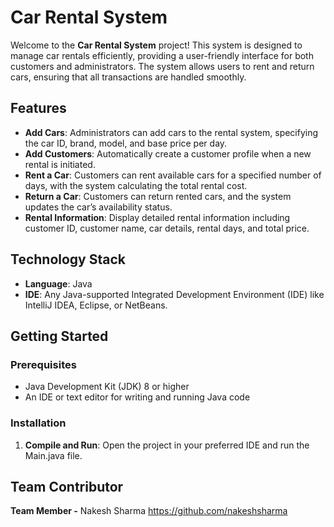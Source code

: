# Car Rental System

Welcome to the **Car Rental System** project! This system is designed to manage car rentals efficiently, providing a user-friendly interface for both customers and administrators. The system allows users to rent and return cars, ensuring that all transactions are handled smoothly.

## **Features**

- **Add Cars**: Administrators can add cars to the rental system, specifying the car ID, brand, model, and base price per day.
- **Add Customers**: Automatically create a customer profile when a new rental is initiated.
- **Rent a Car**: Customers can rent available cars for a specified number of days, with the system calculating the total rental cost.
- **Return a Car**: Customers can return rented cars, and the system updates the car’s availability status.
- **Rental Information**: Display detailed rental information including customer ID, customer name, car details, rental days, and total price.

## **Technology Stack**

- **Language**: Java
- **IDE**: Any Java-supported Integrated Development Environment (IDE) like IntelliJ IDEA, Eclipse, or NetBeans.

## **Getting Started**

### **Prerequisites**

- Java Development Kit (JDK) 8 or higher
- An IDE or text editor for writing and running Java code

### **Installation**


1. **Compile and Run**:
   Open the project in your preferred IDE and run the Main.java file.


## Team Contributor
**Team Member -**   Nakesh Sharma  https://github.com/nakeshsharma

